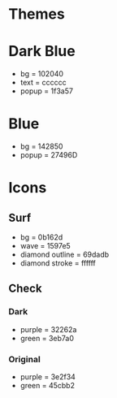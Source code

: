 # Themes
# Dark Blue
- bg = 102040
- text = cccccc
- popup = 1f3a57

# Blue
- bg = 142850
- popup = 27496D 

# Icons
## Surf
- bg = 0b162d
- wave = 1597e5
- diamond outline = 69dadb
- diamond stroke = ffffff

## Check
### Dark
- purple = 32262a
- green = 3eb7a0

### Original
- purple = 3e2f34
- green = 45cbb2
